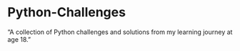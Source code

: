 # Python-Challenges
“A collection of Python challenges and solutions from my learning journey at age 18.”
